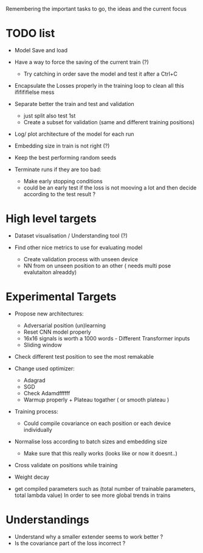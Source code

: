Remembering the important tasks to go, the ideas and the current focus

# TODO list

- Model Save and load 

- Have a way to force the saving of the current train (?)
    - Try catching in order save the model and test it after a Ctrl+C

- Encapsulate the Losses properly in the training loop to clean all this ififififielse mess

- Separate better the train and test and validation 
    - just split also test 1st
    - Create a subset for validation (same and different training positions)
 
- Log/ plot architecture of the model for each run

- Embedding size in train is not right (?)

- Keep the best performing random seeds

- Terminate runs if they are too bad:
    - Make early stopping conditions
    - could be an early test if the loss is not mooving a lot and then decide according to the test result ?




# High level targets

- Dataset visualisation / Understanding tool (?)

- Find other nice metrics to use for evaluating model
    - Create validation process with unseen device
    - NN from on unseen position to an other ( needs multi pose evalutaiton alreaddy)


# Experimental Targets

- Propose new architectures:
    - Adversarial position (un)learning
    - Reset CNN model properly
    - 16x16 signals is worth a 1000 words - Different Transformer inputs
    - Sliding window

- Check different test position to see the most remakable

- Change used optimizer:
    - Adagrad
    - SGD
    - Check Adamdffffff
    - Warmup properly + Plateau togather ( or smooth plateau )

- Training process:
    - Could compile covariance on each position or each device individually

- Normalise loss according to batch sizes and embedding size
    - Make sure that this really works (looks like or now it doesnt..)

- Cross validate on positions while training

- Weight decay

- get compiled parameters such as (total number of trainable parameters, total lambda value) In order to see more global trends in trains

# Understandings

- Understand why a smaller extender seems to work better ?
- Is the covariance part of the loss incorrect ?
